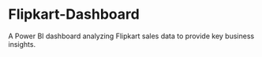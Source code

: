 # Flipkart-Dashboard
A Power BI dashboard analyzing Flipkart sales data to provide key business insights.
